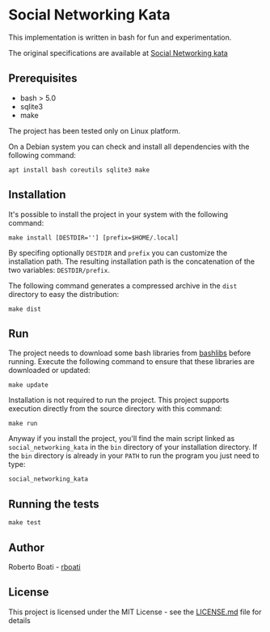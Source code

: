 # Social Networking Kata
This implementation is written in bash for fun and experimentation.

The original specifications are available at [Social Networking kata](https://github.com/xpeppers/social_networking_kata_kata)


## Prerequisites
- bash > 5.0
- sqlite3
- make

The project has been tested only on Linux platform.

On a Debian system you can check and install all dependencies with the following command:
```
apt install bash coreutils sqlite3 make
```

## Installation
It's possible to install the project in your system with the following command:
```
make install [DESTDIR=''] [prefix=$HOME/.local]
```
By specifing optionally `DESTDIR` and `prefix` you can customize the installation path. The resulting installation path is the concatenation of the two variables: `DESTDIR/prefix`.

The following command generates a compressed archive in the `dist` directory to easy the distribution:
```
make dist
```


## Run
The project needs to download some bash libraries from [bashlibs](https://github.com/rboati/bashlibs) before running.
Execute the following command to ensure that these libraries are downloaded or updated:
```
make update
```
Installation is not required to run the project. This project supports execution directly from the source directory with this command:
```
make run
```
Anyway if you install the project, you'll find the main script linked as `social_networking_kata` in the `bin` directory of your installation directory. If the `bin` directory is already in your `PATH` to run the program you just need to type:
```
social_networking_kata
```

## Running the tests

```
make test
```

## Author
Roberto Boati - [rboati](https://github.com/rboati)


## License
This project is licensed under the MIT License - see the [LICENSE.md](LICENSE.md) file for details